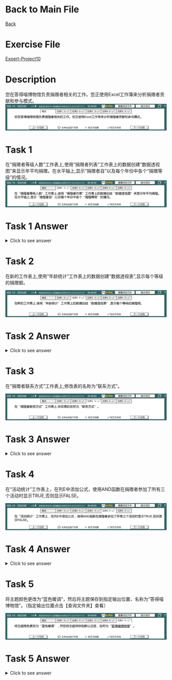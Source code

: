 # Back to Main File
[Back](../README.md)

# Exercise File
[Expert-Project10](MOS-Excel2016-Expert-Project10.xlsx)

# Description
您在答得喵博物馆负责捐赠者相关的工作。您正使用Excel工作簿来分析捐赠者贡献和参与模式。
![Description](Task/desc.jpg)

# Task 1
在“捐赠者等级人数”工作表上,使用“捐赠者列表”工作表上的数据创建“数据透视图”来显示年平均捐赠。在水平轴上,显示“捐赠者自”以及每个年份中各个“捐赠等级”的情况。
![Task1](Task/Task1.jpg)

# Task 1 Answer
<details>
  <summary>Click to see answer</summary>

![Task1_Answer](Excel2016-Expert-Project10-Answer/P10-T1.gif)
</details>

# Task 2
在新的工作表上,使用“年龄统计”工作表上的数据创建“数据透视表”,显示每个等级的捐赠额。

![Task2](Task/Task2.jpg)

# Task 2 Answer
<details>
  <summary>Click to see answer</summary>

![Task2_Answer](Excel2016-Expert-Project10-Answer/P10-T2.gif)
</details>

# Task 3
在“捐赠者联系方式”工作表上,修改表的名称为“联系方式”。

![Task3](Task/Task3.jpg)

# Task 3 Answer
<details>
  <summary>Click to see answer</summary>

![Task3_Answer](Excel2016-Expert-Project10-Answer/P10-T3.gif)
</details>


# Task 4
在“活动统计”工作表上，在列E中添加公式，使用AND函数在捐赠者参加了所有三个活动时显示TRUE,否则显示FALSE。

![Task4](Task/Task4.jpg)

# Task 4 Answer
<details>
  <summary>Click to see answer</summary>

![Task4_Answer](Excel2016-Expert-Project10-Answer/P10-T4.gif)
</details>

# Task 5
将主题颜色更改为“蓝色暖调”，然后将主题保存到指定输出位置，名称为“答得喵博物馆”。（指定输出位置点击【查询文件夹】查看）

![Task5](Task/Task5.jpg)

# Task 5 Answer
<details>
  <summary>Click to see answer</summary>

![Task5_Answer](Excel2016-Expert-Project10-Answer/P10-T5.gif)
</details>